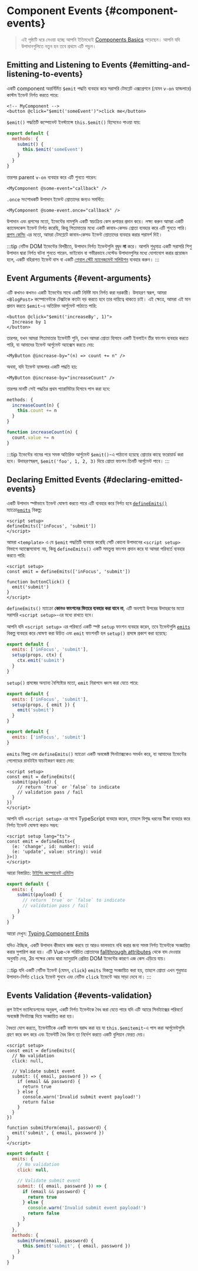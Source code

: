 <script setup>
import { onMounted } from 'vue'

if (typeof window !== 'undefined') {
  const hash = window.location.hash

  // The docs for v-model used to be part of this page. Attempt to redirect outdated links.
  if ([
    '#usage-with-v-model',
    '#v-model-arguments',
    '#multiple-v-model-bindings',
    '#handling-v-model-modifiers'
  ].includes(hash)) {
    onMounted(() => {
      window.location = './v-model.html' + hash
    })
  }
}
</script>

# Component Events {#component-events}

> এই পৃষ্ঠাটি ধরে নেওয়া হচ্ছে আপনি ইতিমধ্যেই [Components Basics](/guide/essentials/component-basics) পড়েছেন। আপনি যদি উপাদানগুলিতে নতুন হন তবে প্রথমে এটি পড়ুন।

<div class="options-api">
  <VueSchoolLink href="https://vueschool.io/lessons/defining-custom-events-emits" title="কাস্টম ইভেন্ট সংজ্ঞায়িত করার জন্য বিনামূল্যে Vue.js পাঠ"/>
</div>

## Emitting and Listening to Events {#emitting-and-listening-to-events}

একটি component অন্তর্নির্মিত `$emit` পদ্ধতি ব্যবহার করে সরাসরি টেমপ্লেট এক্সপ্রেশনে (যেমন `v-on` হ্যান্ডলারে) কাস্টম ইভেন্ট নির্গত করতে পারে:

```vue-html
<!-- MyComponent -->
<button @click="$emit('someEvent')">click me</button>
```

<div class="options-api">

`$emit()` পদ্ধতিটি কম্পোনেন্ট ইনস্ট্যান্সে `this.$emit()` হিসেবেও পাওয়া যায়:

```js
export default {
  methods: {
    submit() {
      this.$emit('someEvent')
    }
  }
}
```

</div>

তারপর parent `v-on` ব্যবহার করে এটি শুনতে পারেন:

```vue-html
<MyComponent @some-event="callback" />
```

`.once` সংশোধকটি উপাদান ইভেন্ট শ্রোতাদের জন্যও সমর্থিত:

```vue-html
<MyComponent @some-event.once="callback" />
```

উপাদান এবং প্রপসের মতো, ইভেন্টের নামগুলি একটি স্বয়ংক্রিয় কেস রূপান্তর প্রদান করে। লক্ষ্য করুন আমরা একটি ক্যামেলকেস ইভেন্ট নির্গত করেছি, কিন্তু পিতামাতার মধ্যে একটি কাবাব-কেসড শ্রোতা ব্যবহার করে এটি শুনতে পারি। [প্রপস কেসিং](/guide/components/props#prop-name-casing) এর মতো, আমরা টেমপ্লেটে কাবাব-কেসড ইভেন্ট শ্রোতাদের ব্যবহার করার পরামর্শ দিই।

:::tip
নেটিভ DOM ইভেন্টের বিপরীতে, উপাদান নির্গত ইভেন্টগুলি বুদ্বুদ **না** করে। আপনি শুধুমাত্র একটি সরাসরি শিশু উপাদান দ্বারা নির্গত ঘটনা শুনতে পারেন. ভাইবোন বা গভীরভাবে নেস্টেড উপাদানগুলির মধ্যে যোগাযোগ করার প্রয়োজন হলে, একটি বহিরাগত ইভেন্ট বাস বা একটি [গ্লোবাল স্টেট ম্যানেজমেন্ট সলিউশন](/guide/scaling-up/state-management) ব্যবহার করুন।
:::

## Event Arguments {#event-arguments}

এটি কখনও কখনও একটি ইভেন্টের সাথে একটি নির্দিষ্ট মান নির্গত করা দরকারী। উদাহরণ স্বরূপ, আমরা `<BlogPost>` কম্পোনেন্টকে টেক্সটকে কতটা বড় করতে হবে তার দায়িত্বে থাকতে চাই। এই ক্ষেত্রে, আমরা এই মান প্রদান করতে `$emit`-এ অতিরিক্ত আর্গুমেন্ট পাঠাতে পারি:

```vue-html
<button @click="$emit('increaseBy', 1)">
  Increase by 1
</button>
```

তারপর, যখন আমরা পিতামাতার ইভেন্টটি শুনি, তখন আমরা শ্রোতা হিসাবে একটি ইনলাইন তীর ফাংশন ব্যবহার করতে পারি, যা আমাদের ইভেন্ট আর্গুমেন্ট অ্যাক্সেস করতে দেয়:

```vue-html
<MyButton @increase-by="(n) => count += n" />
```

অথবা, যদি ইভেন্ট হ্যান্ডলার একটি পদ্ধতি হয়:

```vue-html
<MyButton @increase-by="increaseCount" />
```

তারপর মানটি সেই পদ্ধতির প্রথম প্যারামিটার হিসাবে পাস করা হবে:

<div class="options-api">

```js
methods: {
  increaseCount(n) {
    this.count += n
  }
}
```

</div>
<div class="composition-api">

```js
function increaseCount(n) {
  count.value += n
}
```

</div>

:::tip
ইভেন্টের নামের পরে সমস্ত অতিরিক্ত আর্গুমেন্ট `$emit()`-এ পাঠানো হয়েছে শ্রোতার কাছে ফরোয়ার্ড করা হবে। উদাহরণস্বরূপ, `$emit('foo', 1, 2, 3)` দিয়ে শ্রোতা ফাংশন তিনটি আর্গুমেন্ট পাবে।
:::

## Declaring Emitted Events {#declaring-emitted-events}

একটি উপাদান স্পষ্টভাবে ইভেন্ট ঘোষণা করতে পারে এটি ব্যবহার করে নির্গত হবে <span class="composition-api">[`defineEmits()`](/api/sfc-script-setup#defineprops-defineemits) ম্যাক্রো</span><span class="options-api">[`emits`](/api/options-state#emits) বিকল্প</span>:

<div class="composition-api">

```vue
<script setup>
defineEmits(['inFocus', 'submit'])
</script>
```

আমরা `<template>` এ যে `$emit` পদ্ধতিটি ব্যবহার করেছি সেটি কোনো উপাদানের `<script setup>` বিভাগে অ্যাক্সেসযোগ্য নয়, কিন্তু `defineEmits()` একটি সমতুল্য ফাংশন প্রদান করে যা আমরা পরিবর্তে ব্যবহার করতে পারি:

```vue
<script setup>
const emit = defineEmits(['inFocus', 'submit'])

function buttonClick() {
  emit('submit')
}
</script>
```

`defineEmits()` ম্যাক্রো **কোনও ফাংশনের ভিতরে ব্যবহার করা যাবে না**, এটি অবশ্যই উপরের উদাহরণের মতো সরাসরি `<script setup>`-এর মধ্যে রাখতে হবে।

আপনি যদি `<script setup>` এর পরিবর্তে একটি স্পষ্ট `setup` ফাংশন ব্যবহার করেন, তবে ইভেন্টগুলি [`emits`](/api/options-state#emits) বিকল্প ব্যবহার করে ঘোষণা করা উচিত এবং `emit` ফাংশনটি হল `setup()` প্রসঙ্গে প্রকাশ করা হয়েছে:

```js
export default {
  emits: ['inFocus', 'submit'],
  setup(props, ctx) {
    ctx.emit('submit')
  }
}
```

`setup()` প্রসঙ্গের অন্যান্য বৈশিষ্ট্যের মতো, `emit` নিরাপদে ধ্বংস করা যেতে পারে:

```js
export default {
  emits: ['inFocus', 'submit'],
  setup(props, { emit }) {
    emit('submit')
  }
}
```

</div>
<div class="options-api">

```js
export default {
  emits: ['inFocus', 'submit']
}
```

</div>

`emits` বিকল্প এবং `defineEmits()` ম্যাক্রো একটি অবজেক্ট সিনট্যাক্সকেও সমর্থন করে, যা আমাদের ইভেন্টের পেলোডের রানটাইম যাচাইকরণ করতে দেয়:

<div class="composition-api">

```vue
<script setup>
const emit = defineEmits({
  submit(payload) {
    // return `true` or `false` to indicate
    // validation pass / fail
  }
})
</script>
```

আপনি যদি `<script setup>` এর সাথে TypeScript ব্যবহার করেন, তাহলে বিশুদ্ধ ধরনের টীকা ব্যবহার করে নির্গত ইভেন্ট ঘোষণা করাও সম্ভব:

```vue
<script setup lang="ts">
const emit = defineEmits<{
  (e: 'change', id: number): void
  (e: 'update', value: string): void
}>()
</script>
```

আরো বিস্তারিত: [টাইপিং কম্পোনেন্ট এমিটস](/guide/typescript/composition-api#typing-component-emits) <sup class="vt-badge ts" />

</div>
<div class="options-api">

```js
export default {
  emits: {
    submit(payload) {
      // return `true` or `false` to indicate
      // validation pass / fail
    }
  }
}
```

আরো দেখুন: [Typing Component Emits](/guide/typescript/options-api#typing-component-emits) <sup class="vt-badge ts" />

</div>

যদিও ঐচ্ছিক, একটি উপাদান কীভাবে কাজ করবে তা আরও ভালভাবে নথি করার জন্য সমস্ত নির্গত ইভেন্টকে সংজ্ঞায়িত করার সুপারিশ করা হয়। এটি Vue-কে পরিচিত শ্রোতাদের [fallthrough attributes](/guide/components/attrs#v-on-listener-inheritance) থেকে বাদ দেওয়ার অনুমতি দেয়, 3য় পক্ষের কোড দ্বারা ম্যানুয়ালি প্রেরিত DOM ইভেন্টের কারণে এজ কেস এড়িয়ে যায়।

:::tip
যদি একটি নেটিভ ইভেন্ট (যেমন, `click`) `emits` বিকল্পে সংজ্ঞায়িত করা হয়, তাহলে শ্রোতা এখন শুধুমাত্র উপাদান-নির্গত `click` ইভেন্ট শুনবে এবং নেটিভ `click` ইভেন্টে আর সাড়া দেবে না।
:::

## Events Validation {#events-validation}

প্রপ টাইপ ভ্যালিডেশনের অনুরূপ, একটি নির্গত ইভেন্টকে বৈধ করা যেতে পারে যদি এটি অ্যারে সিনট্যাক্সের পরিবর্তে অবজেক্ট সিনট্যাক্স দিয়ে সংজ্ঞায়িত করা হয়।

বৈধতা যোগ করতে, ইভেন্টটিকে একটি ফাংশন বরাদ্দ করা হয় যা <span class="options-api">`this.$emit`</span><span class="composition-api">`emit`-এ পাস করা আর্গুমেন্টগুলি গ্রহণ করে </span> কল করে এবং ইভেন্টটি বৈধ কিনা তা নির্দেশ করতে একটি বুলিয়ান ফেরত দেয়।

<div class="composition-api">

```vue
<script setup>
const emit = defineEmits({
  // No validation
  click: null,

  // Validate submit event
  submit: ({ email, password }) => {
    if (email && password) {
      return true
    } else {
      console.warn('Invalid submit event payload!')
      return false
    }
  }
})

function submitForm(email, password) {
  emit('submit', { email, password })
}
</script>
```

</div>
<div class="options-api">

```js
export default {
  emits: {
    // No validation
    click: null,

    // Validate submit event
    submit: ({ email, password }) => {
      if (email && password) {
        return true
      } else {
        console.warn('Invalid submit event payload!')
        return false
      }
    }
  },
  methods: {
    submitForm(email, password) {
      this.$emit('submit', { email, password })
    }
  }
}
```

</div>
